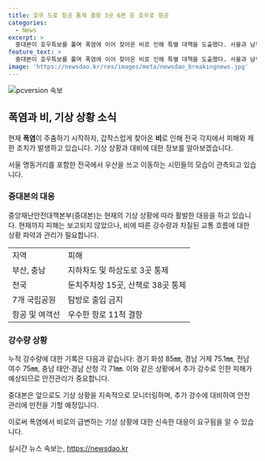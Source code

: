 ```yaml
---
title: 호우 도로 항공 통제 결항 3곳 6편 등 호우로 항공
categories:
  - News
excerpt: >
  중대본이 호우특보를 풀며 폭염에 이어 찾아온 비로 인해 특별 대책을 도출했다. 서울과 남부지방을 중심으로 비가 이어지면서 부산과 충남 등에는 도로 통제가 이뤄지고, 공원과 교통편에도 영향을 미쳤다. 행정안전부는 중대본 비상 1단계를 가동하고 위기 경보 수준을 관심에서 주의로 상향했다. 현재 호우특보는 모두 해제된 상태지만, 추가 강수에 대비해 안전관리를 철저히 하고 있다.
feature_text: >
  중대본이 호우특보를 풀며 폭염에 이어 찾아온 비로 인해 특별 대책을 도출했다. 서울과 남부지방을 중심으로 비가 이어지면서 부산과 충남 등에는 도로 통제가 이뤄지고, 공원과 교통편에도 영향을 미쳤다. 행정안전부는 중대본 비상 1단계를 가동하고 위기 경보 수준을 관심에서 주의로 상향했다. 현재 호우특보는 모두 해제된 상태지만, 추가 강수에 대비해 안전관리를 철저히 하고 있다.
image: 'https://newsdao.kr/res/images/meta/newsdao_breakingnews.jpg'
---
```


<p><img src="https://newsdao.kr/res/images/meta/newsdao_breakingnews.jpg" alt="pcversion 속보" /></p>

<h2 data-ke-size="size26">폭염과 비, 기상 상황 소식</h2>

<p>현재 <b>폭염</b>이 주춤하기 시작하자, 갑작스럽게 찾아온 <b>비</b>로 인해 전국 각지에서 피해와 제한 조치가 발생하고 있습니다. 기상 상황과 대비에 대한 정보를 알아보겠습니다.</p>

<p data-ke-size="size16">서울 명동거리를 포함한 전국에서 우산을 쓰고 이동하는 시민들의 모습이 관측되고 있습니다.</p>

<h3>중대본의 대응</h3>

<p>중앙재난안전대책본부(중대본)는 현재의 기상 상황에 따라 활발한 대응을 하고 있습니다. 현재까지 피해는 보고되지 않았으나, 비에 따른 강수량과 차질된 교통 흐름에 대한 상황 파악과 관리가 필요합니다.</p>

<table>
  <tr>
      <td>지역</td>
      <td>피해</td>
  </tr>
  <tr>
      <td>부산, 충남</td>
      <td>지하차도 및 하상도로 3곳 통제</td>
  </tr>
  <tr>
      <td>전국</td>
      <td>둔치주차장 15곳, 산책로 38곳 통제</td>
  </tr>
  <tr>
      <td>7개 국립공원</td>
      <td>탐방로 출입 금지</td>
  </tr>
  <tr>
      <td>항공 및 여객선</td>
      <td>우수한 항로 11척 결항</td>
  </tr>
</table>

<h3>강수량 상황</h3>

<p>누적 강수량에 대한 기록은 다음과 같습니다: 경기 화성 85㎜, 경남 거제 75.1㎜, 전남 여수 75㎜, 충남 태안·경남 산청 각 71㎜. 이와 같은 상황에서 추가 강수로 인한 피해가 예상되므로 안전관리가 중요합니다.</p>

<p data-ke-size="size16">중대본은 앞으로도 기상 상황을 지속적으로 모니터링하며, 추가 강수에 대비하여 안전 관리에 만전을 기할 예정입니다.</p>

<p>이로써 폭염에서 비로의 급변하는 기상 상황에 대한 신속한 대응이 요구됨을 알 수 있습니다.</p>
실시간 뉴스 속보는, <a href="https://newsdao.kr" rel="dofollow">https://newsdao.kr</a>


